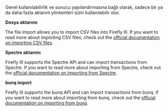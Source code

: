 Genel kullanılabilirlik ve sunucu yapılandırmasına bağlı olarak, sadece bir ya da daha fazla aktarım yöntemleri sizin kullanılabilir olur.

**Dosya aktarımı**

The file import allows you to import CSV files into Firefly III. If you want to read more about importing CSV files, check out the [official documentation on importing CSV files](https://docs.firefly-iii.org/importing-data/csv).

**Spectre aktarımı**

Firefly III supports the Spectre API and can import transactions from Spectre. If you want to read more about importing from Spectre, check out the [official documentation on importing from Spectre](https://docs.firefly-iii.org/importing-data/spectre).

**bunq import**

Firefly III supports the bunq API and can import transactions from bunq. If you want to read more about importing from bunq, check out the [official documentation on importing from bunq](https://docs.firefly-iii.org/importing-data/bunq).